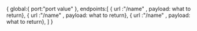 {
  global:{
    <!-- settings go here  -->
    port:"port value"
  },
  endpoints:[
    { url :"/name" , payload: what to return},
    { url :"/name" , payload: what to return},
    { url :"/name" , payload: what to return},
  ]
}